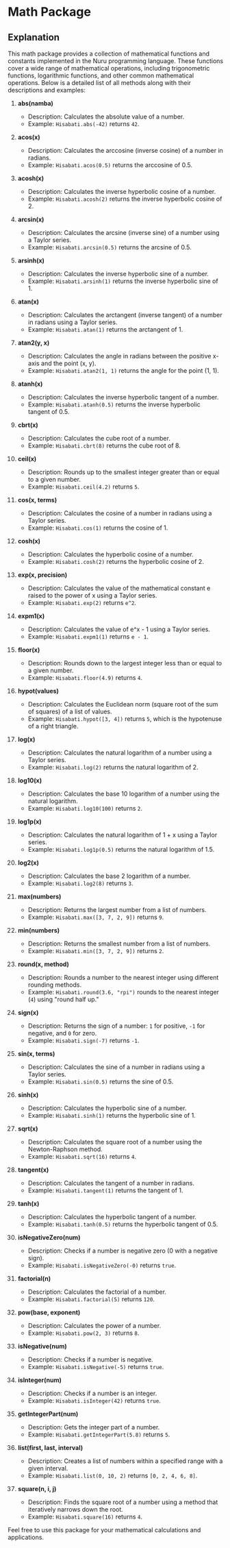 # Math Package



## Explanation
This math package provides a collection of mathematical functions and constants implemented in the Nuru programming language. These functions cover a wide range of mathematical operations, including trigonometric functions, logarithmic functions, and other common mathematical operations. Below is a detailed list of all methods along with their descriptions and examples:

1. **abs(namba)**
   - Description: Calculates the absolute value of a number.
   - Example: `Hisabati.abs(-42)` returns `42`.

2. **acos(x)**
   - Description: Calculates the arccosine (inverse cosine) of a number in radians.
   - Example: `Hisabati.acos(0.5)` returns the arccosine of 0.5.

3. **acosh(x)**
   - Description: Calculates the inverse hyperbolic cosine of a number.
   - Example: `Hisabati.acosh(2)` returns the inverse hyperbolic cosine of 2.

4. **arcsin(x)**
   - Description: Calculates the arcsine (inverse sine) of a number using a Taylor series.
   - Example: `Hisabati.arcsin(0.5)` returns the arcsine of 0.5.

5. **arsinh(x)**
   - Description: Calculates the inverse hyperbolic sine of a number.
   - Example: `Hisabati.arsinh(1)` returns the inverse hyperbolic sine of 1.

6. **atan(x)**
   - Description: Calculates the arctangent (inverse tangent) of a number in radians using a Taylor series.
   - Example: `Hisabati.atan(1)` returns the arctangent of 1.

7. **atan2(y, x)**
   - Description: Calculates the angle in radians between the positive x-axis and the point (x, y).
   - Example: `Hisabati.atan2(1, 1)` returns the angle for the point (1, 1).

8. **atanh(x)**
   - Description: Calculates the inverse hyperbolic tangent of a number.
   - Example: `Hisabati.atanh(0.5)` returns the inverse hyperbolic tangent of 0.5.

9. **cbrt(x)**
   - Description: Calculates the cube root of a number.
   - Example: `Hisabati.cbrt(8)` returns the cube root of 8.

10. **ceil(x)**
    - Description: Rounds up to the smallest integer greater than or equal to a given number.
    - Example: `Hisabati.ceil(4.2)` returns `5`.

11. **cos(x, terms)**
    - Description: Calculates the cosine of a number in radians using a Taylor series.
    - Example: `Hisabati.cos(1)` returns the cosine of 1.

12. **cosh(x)**
    - Description: Calculates the hyperbolic cosine of a number.
    - Example: `Hisabati.cosh(2)` returns the hyperbolic cosine of 2.

13. **exp(x, precision)**
    - Description: Calculates the value of the mathematical constant e raised to the power of x using a Taylor series.
    - Example: `Hisabati.exp(2)` returns `e^2`.

14. **expm1(x)**
    - Description: Calculates the value of e^x - 1 using a Taylor series.
    - Example: `Hisabati.expm1(1)` returns `e - 1`.

15. **floor(x)**
    - Description: Rounds down to the largest integer less than or equal to a given number.
    - Example: `Hisabati.floor(4.9)` returns `4`.

16. **hypot(values)**
    - Description: Calculates the Euclidean norm (square root of the sum of squares) of a list of values.
    - Example: `Hisabati.hypot([3, 4])` returns `5`, which is the hypotenuse of a right triangle.

17. **log(x)**
    - Description: Calculates the natural logarithm of a number using a Taylor series.
    - Example: `Hisabati.log(2)` returns the natural logarithm of 2.

18. **log10(x)**
    - Description: Calculates the base 10 logarithm of a number using the natural logarithm.
    - Example: `Hisabati.log10(100)` returns `2`.

19. **log1p(x)**
    - Description: Calculates the natural logarithm of 1 + x using a Taylor series.
    - Example: `Hisabati.log1p(0.5)` returns the natural logarithm of 1.5.

20. **log2(x)**


    - Description: Calculates the base 2 logarithm of a number.
    - Example: `Hisabati.log2(8)` returns `3`.

21. **max(numbers)**
    - Description: Returns the largest number from a list of numbers.
    - Example: `Hisabati.max([3, 7, 2, 9])` returns `9`.

22. **min(numbers)**
    - Description: Returns the smallest number from a list of numbers.
    - Example: `Hisabati.min([3, 7, 2, 9])` returns `2`.

23. **round(x, method)**
    - Description: Rounds a number to the nearest integer using different rounding methods.
    - Example: `Hisabati.round(3.6, "rpi")` rounds to the nearest integer (`4`) using "round half up."

24. **sign(x)**
    - Description: Returns the sign of a number: `1` for positive, `-1` for negative, and `0` for zero.
    - Example: `Hisabati.sign(-7)` returns `-1`.

25. **sin(x, terms)**
    - Description: Calculates the sine of a number in radians using a Taylor series.
    - Example: `Hisabati.sin(0.5)` returns the sine of 0.5.

26. **sinh(x)**
    - Description: Calculates the hyperbolic sine of a number.
    - Example: `Hisabati.sinh(1)` returns the hyperbolic sine of 1.

27. **sqrt(x)**
    - Description: Calculates the square root of a number using the Newton-Raphson method.
    - Example: `Hisabati.sqrt(16)` returns `4`.

28. **tangent(x)**
    - Description: Calculates the tangent of a number in radians.
    - Example: `Hisabati.tangent(1)` returns the tangent of 1.

29. **tanh(x)**
    - Description: Calculates the hyperbolic tangent of a number.
    - Example: `Hisabati.tanh(0.5)` returns the hyperbolic tangent of 0.5.

30. **isNegativeZero(num)**
    - Description: Checks if a number is negative zero (0 with a negative sign).
    - Example: `Hisabati.isNegativeZero(-0)` returns `true`.

31. **factorial(n)**
    - Description: Calculates the factorial of a number.
    - Example: `Hisabati.factorial(5)` returns `120`.

32. **pow(base, exponent)**
    - Description: Calculates the power of a number.
    - Example: `Hisabati.pow(2, 3)` returns `8`.

33. **isNegative(num)**
    - Description: Checks if a number is negative.
    - Example: `Hisabati.isNegative(-5)` returns `true`.

34. **isInteger(num)**
    - Description: Checks if a number is an integer.
    - Example: `Hisabati.isInteger(42)` returns `true`.

35. **getIntegerPart(num)**
    - Description: Gets the integer part of a number.
    - Example: `Hisabati.getIntegerPart(5.8)` returns `5`.

36. **list(first, last, interval)**
    - Description: Creates a list of numbers within a specified range with a given interval.
    - Example: `Hisabati.list(0, 10, 2)` returns `[0, 2, 4, 6, 8]`.

37. **square(n, i, j)**
    - Description: Finds the square root of a number using a method that iteratively narrows down the root.
    - Example: `Hisabati.square(16)` returns `4`.

Feel free to use this package for your mathematical calculations and applications.